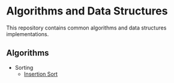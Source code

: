# Algorithms and Data Structures

This repository contains common algorithms and data structures implementations.

## Algorithms

- Sorting
    - [Insertion Sort](./insertion-sort/README.md)
